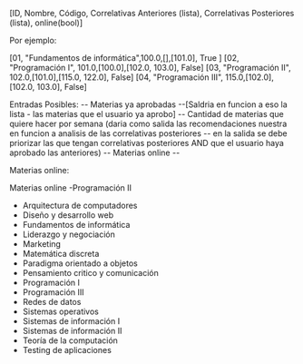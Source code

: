 [ID, Nombre, Código, Correlativas Anteriores (lista), Correlativas Posteriores (lista), online(bool)]

Por ejemplo:

[01, "Fundamentos de informática",100.0,[],[101.0], True ]
[02, "Programación I", 101.0,[100.0],[102.0, 103.0], False]
[03, "Programación II", 102.0,[101.0],[115.0, 122.0], False]
[04, "Programación III", 115.0,[102.0],[102.0, 103.0], False]

Entradas Posibles:
-- Materias ya aprobadas --[Saldria en funcion a eso la lista - las materias que el usuario ya aprobo]
-- Cantidad de materias que quiere hacer por semana (daria como salida las recomendaciones nuestra en funcion a analisis de las correlativas posteriores -- en la salida se debe priorizar las que tengan correlativas posteriores AND que el usuario haya aprobado las anteriores)
-- Materias online --

<!--
Fundamentos de informatica (no tiene correlativa anterior, posterior tiene PROGRAMACION I)
Sistema de informacion (no tiene correlativa anterior, posterior SISTEMA DE INFORMACION II)
Pensamiento critico y comunicacion (No tiene correlativa anterior, no tiene correlativa posterior)
Teoria de Sistemas (No tiene correlativa anterior, no tiene correlativa posterior)
Elementos de algebra y geometria (No tiene correlativa anterior, posterior Algebra)

Fundamentos de Informática → 1.1 Programación I
Sistemas de Información I → 2.1 Sistemas de Información II
Pensamiento Crítico y Comunicación
Teoría de Sistemas
Elementos de Álgebra y Geometría → 1.2 Álgebra
Programación I ← 1.1 Fundamentos de Informática → 1.3 Programación II, 1.4 Paradigma Orientado a Objetos
Sistemas de Representación
Fundamentos de Química
Arquitectura de Computadoras → 2.2 Sistemas Operativos
Matemática Discreta → 2.3 Ingeniería de Datos I, 2.4 Teoría de la Computación
Álgebra ← 1.2 Elementos de Álgebra y Geometría → 2.5 Física I
Programación II ← 1.3 Programación I → 3.1 Programación III, 3.2 Seminario de Integración Profesional
Sistemas de Información II ← 2.1 Sistemas de Información I → 3.3 Dirección de Proyectos Informáticos, 3.4 Arquitectura de Aplicaciones, 3.5 Seminario de Integración Profesional, 3.6 Ingeniería de Software
Sistemas Operativos ← 2.2 Arquitectura de Computadoras
Física I ← 2.5 Álgebra → 3.7 Física II
Cálculo I → 3.8 Probabilidad y Estadística, 3.9 Cálculo II
Programación III ← 3.1 Programación II → 4.1 Teoría de la Computación
Paradigma Orientado a Objetos (POO) ← 1.4 Programación I → 4.2 Aplicaciones Interactivas, 4.3 Proceso de Desarrollo de Software
Fundamentos de Telecomunicaciones → 4.4 Teleinformática y Redes
Ingeniería de Datos I ← 2.3 Matemática Discreta → 4.5 Ingeniería de Datos II, 4.6 Seminario de Integración Profesional
Cálculo II ← 3.9 Cálculo I → 4.7 Modelado y Simulación
Proceso de Desarrollo de Software ← 4.3 POO → 5.1 Desarrollo de Aplicaciones I, 5.2 Desarrollo de Aplicaciones II
Seminario de Integración Profesional ← 3.2 Programación II, 3.5 Sistemas de Información II, 4.6 Ingeniería de Datos
Teleinformática y Redes ← 4.4 Fundamentos de Telecomunicaciones → 5.3 Seguridad e Integridad de la Información
Ingeniería de Datos II ← 4.5 Ingeniería de Datos I → 5.4 Ciencia de Datos
Probabilidad y Estadística ← 3.8 Cálculo I → 5.5 Estadística Avanzada, 5.6 Evaluación de Proyectos Informáticos, 5.7 Ciencia de Datos
Examen de Inglés
Aplicaciones Interactivas ← 4.2 POO → 5.2 Desarrollo de Aplicaciones II
Ingeniería de Software ← 3.6 Sistemas de Información II → 5.8 Calidad de Software
Física II ← 3.7 Física I
Teoría de la Computación ← 2.4 Matemática Discreta, 4.1 Programación III
Estadística Avanzada ← 5.5 Probabilidad y Estadística → 6.1 Inteligencia Artificial (IA)
Desarrollo de Aplicaciones I ← 5.1 Proceso de Desarrollo de Software
Dirección de Proyectos Informáticos ← 3.3 Sistemas de Información II
Ciencia de Datos ← 5.4 Ingeniería de Datos II, 5.7 Probabilidad y Estadística
Seguridad e Integridad de la Información ← 5.3 Teleinformática y Redes
Modelado y Simulación ← 4.7 Cálculo II
Optativa I
Desarrollo de Aplicaciones II ← 4.2 Aplicaciones Interactivas, 5.1 Proceso de Desarrollo de Software
Evaluación de Proyectos Informáticos ← 5.6 Probabilidad y Estadística
Inteligencia Artificial (IA) ← 6.1 Estadística Avanzada
Tecnología y Medio Ambiente
Práctica Profesional Supervisada
Optativa II
Arquitectura de Aplicaciones ← 3.4 Sistemas de Información II
Tendencias Tecnológicas
Proyecto Final de Ingeniería
Calidad de Software ← 5.8 Ingeniería de Software
Optativa III
Negocios Tecnológicos
Tecnología e Información
Derecho Informático

-->

Materias online:

Materias online
-Programación II

- Arquitectura de computadores
- Diseño y desarrollo web
- Fundamentos de informática
- Liderazgo y negociación
- Marketing
- Matemática discreta
- Paradigma orientado a objetos
- Pensamiento critico y comunicación
- Programación I
- Programación III
- Redes de datos
- Sistemas operativos
- Sistemas de información I
- Sistemas de información II
- Teoría de la computación
- Testing de aplicaciones
